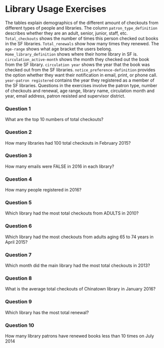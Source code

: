 # Library Usage Exercises

The tables explain demographics of the different amount of checkouts from different types of people and libraries.
The column `patron_type_definition` describes whether they are an adult, senior, junior, staff, etc. `Total_checkouts` shows the number of times this person checked out books in the SF libraries. `Total_renewals` show how many times they renewed. The `age-range` shows what age bracket the users belong. `Home_library_definition` shows where their home library in SF is. `circulation_active-month` shows the month they checked out the book from the SF library. `circulation year` shows the year that the book was checked out from the SF libraries. `notice_preference-definition` provides the option whether they want their notification in email, print, or phone call. `year-patron registered` contains the year they registered as a member of the SF libraries. Questions in the exercises involve the patron type, number of checkouts and renewal, age range, library name, circulation month and year, email address, patron resisted and supervisor district.

### Question 1 
What are the top 10 numbers of total checkouts?

### Question 2
How many libraries had 100 total checkouts in February 2015?

### Question 3
How many emails were FALSE in 2016 in each library?

### Question 4
How many people registered in 2016?

### Question 5
Which library had the most total checkouts from ADULTS in 2010?

### Question 6
Which library had the most checkouts from adults aging 65 to 74 years in April 2015?

### Question 7
Which month did the main library had the most total checkouts in 2013?

### Question 8
What is the average total checkouts of Chinatown library in January 2016?

### Question 9
Which library has the most total renewal?

### Question 10
How many library patrons have renewed books less than 10 times on July 2014
